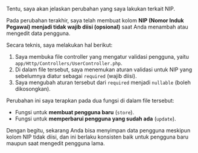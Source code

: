 Tentu, saya akan jelaskan perubahan yang saya lakukan terkait NIP.

Pada perubahan terakhir, saya telah membuat kolom **NIP (Nomor Induk Pegawai) menjadi tidak wajib diisi (opsional)** saat Anda menambah atau mengedit data pengguna.

Secara teknis, saya melakukan hal berikut:
1.  Saya membuka file controller yang mengatur validasi pengguna, yaitu `app/Http/Controllers/UserController.php`.
2.  Di dalam file tersebut, saya menemukan aturan validasi untuk NIP yang sebelumnya diatur sebagai `required` (wajib diisi).
3.  Saya mengubah aturan tersebut dari `required` menjadi `nullable` (boleh dikosongkan).

Perubahan ini saya terapkan pada dua fungsi di dalam file tersebut:
-   Fungsi untuk **membuat pengguna baru** (`store`).
-   Fungsi untuk **memperbarui pengguna yang sudah ada** (`update`).

Dengan begitu, sekarang Anda bisa menyimpan data pengguna meskipun kolom NIP tidak diisi, dan ini berlaku konsisten baik untuk pengguna baru maupun saat mengedit pengguna lama.
